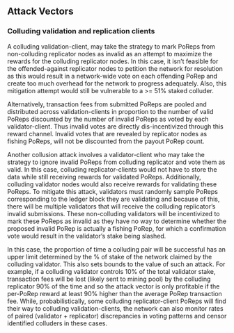 ## Attack Vectors

### Colluding validation and replication clients

A colluding validation-client, may take the strategy to mark PoReps from non-colluding replicator nodes as invalid as an attempt to maximize the rewards for the colluding replicator nodes. In this case, it isn’t feasible for the offended-against replicator nodes to petition the network for resolution as this would result in a network-wide vote on each offending PoRep and create too much overhead for the network to progress adequately. Also, this mitigation attempt would still be vulnerable to a >= 51% staked colluder.

Alternatively, transaction fees from submitted PoReps are pooled and distributed across validation-clients in proportion to the number of valid PoReps discounted by the number of invalid PoReps as voted by each validator-client. Thus invalid votes are directly dis-incentivized through this reward channel. Invalid votes that are revealed by replicator nodes as fishing PoReps, will not be discounted from the payout PoRep count.

Another collusion attack involves a validator-client who may take the strategy to ignore invalid PoReps from colluding replicator and vote them as valid. In this case, colluding replicator-clients would not have to store the data while still receiving rewards for validated PoReps. Additionally, colluding validator nodes would also receive rewards for validating these PoReps. To mitigate this attack, validators must randomly sample PoReps corresponding to the ledger block they are validating and because of this, there will be multiple validators that will receive the colluding replicator’s invalid submissions. These non-colluding validators will be incentivized to mark these PoReps as invalid as they have no way to determine whether the proposed invalid PoRep is actually a fishing PoRep, for which a confirmation vote would result in the validator’s stake being slashed.

In this case, the proportion of time a colluding pair will be successful has an upper limit determined by the % of stake of the network claimed by the colluding validator. This also sets bounds to the value of such an attack. For example, if a colluding validator controls 10% of the total validator stake, transaction fees will be lost (likely sent to mining pool) by the colluding replicator 90% of the time and so the attack vector is only profitable if the per-PoRep reward at least 90% higher than the average PoRep transaction fee. While, probabilistically, some colluding replicator-client PoReps will find their way to colluding validation-clients, the network can also monitor rates of paired (validator + replicator) discrepancies in voting patterns and censor identified colluders in these cases.
